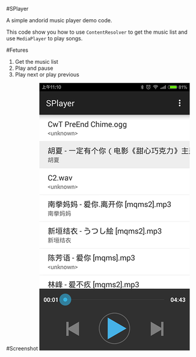 #SPlayer

A simple andorid music player demo code.

This code show you how to use `ContentResolver` to get the music list and use `MediaPlayer` to play songs.

#Fetures
1. Get the music list
2. Play and pause
3. Play next or play previous

#Screenshot
![image](./images/Screenshot_2015-05-11-11-10-21_min.png)